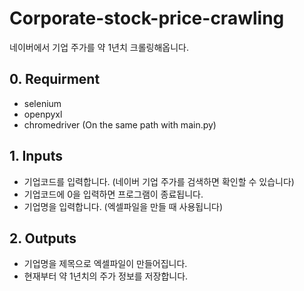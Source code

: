 # Corporate-stock-price-crawling
네이버에서 기업 주가를 약 1년치 크롤링해옵니다.

## 0. Requirment
- selenium
- openpyxl
- chromedriver (On the same path with main.py)

## 1. Inputs
- 기업코드를 입력합니다. (네이버 기업 주가를 검색하면 확인할 수 있습니다)
- 기업코드에 0을 입력하면 프로그램이 종료됩니다.
- 기업명을 입력합니다. (엑셀파일을 만들 때 사용됩니다)

## 2. Outputs
- 기업명을 제목으로 엑셀파일이 만들어집니다.
- 현재부터 약 1년치의 주가 정보를 저장합니다.
